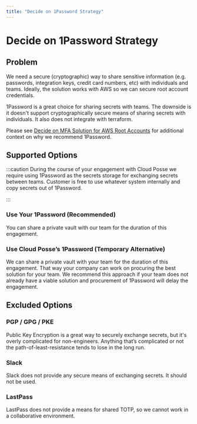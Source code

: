 ```yaml
---
title: "Decide on 1Password Strategy"
---
```


# Decide on 1Password Strategy

## Problem

We need a secure (cryptographic) way to share sensitive information (e.g. passwords, integration keys, credit card
numbers, etc) with individuals and teams. Ideally, the solution works with AWS so we can secure root account
credentials.

1Password is a great choice for sharing secrets with teams. The downside is it doesn't support cryptographically secure
means of sharing secrets with individuals. It also does not integrate with terraform.

Please see
[Decide on MFA Solution for AWS Root Accounts](/layers/accounts/design-decisions/decide-on-mfa-solution-for-aws-root-accounts)
for additional context on why we recommend 1Password.

## Supported Options

:::caution During the course of your engagement with Cloud Posse we require using 1Password as the secrets storage for
exchanging secrets between teams. Customer is free to use whatever system internally and copy secrets out of 1Password.

:::

### Use Your 1Password (Recommended)

You can share a private vault with our team for the duration of this engagement.

### Use Cloud Posse’s 1Password (Temporary Alternative)

We can share a private vault with your team for the duration of this engagement. That way your company can work on
procuring the best solution for your team. We recommend this approach if your team does not already have a viable
solution and procurement of 1Password will delay the engagement.

## Excluded Options

### PGP / GPG / PKE

Public Key Encryption is a great way to securely exchange secrets, but it's overly complicated for non-engineers.
Anything that’s complicated or not the path-of-least-resistance tends to lose in the long run.

### Slack

Slack does not provide any secure means of exchanging secrets. It should not be used.

### LastPass

LastPass does not provide a means for shared TOTP, so we cannot work in a collaborative environment.
